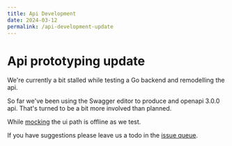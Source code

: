 ```yaml
---
title: Api Development
date: 2024-03-12
permalink: /api-development-update
---
```


# Api prototyping update

We're currently a bit stalled while testing a Go backend and remodelling the api. 

So far we've been using the Swagger editor to produce and openapi 3.0.0 api. That's turned to be a bit more involved than planned.

While [mocking](https://api.keypeer.org/v1.0/) the ui path is offline as we test.

If you have suggestions please leave us a todo in the [issue queue](https://github.com/poetaster/keypeer.org/issues). 
